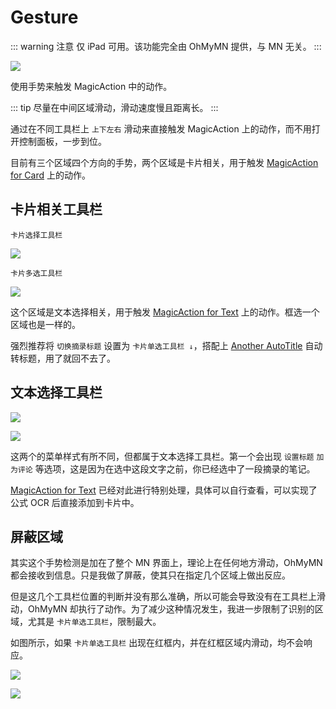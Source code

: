 # Gesture

::: warning 注意
仅 iPad 可用。该功能完全由 OhMyMN 提供，与 MN 无关。
:::

![](https://testmnbbs.oss-cn-zhangjiakou.aliyuncs.com/pic/79b47e3272bf5eee9be5c5c9737ead591d312917.gif?x-oss-process=base_webp)

使用手势来触发 MagicAction 中的动作。

::: tip
尽量在中间区域滑动，滑动速度慢且距离长。
:::

通过在不同工具栏上 `上下左右` 滑动来直接触发 MagicAction 上的动作，而不用打开控制面板，一步到位。

目前有三个区域四个方向的手势，两个区域是卡片相关，用于触发 [MagicAction for Card](magicaction4card.md) 上的动作。

## 卡片相关工具栏

`卡片选择工具栏`

![](https://testmnbbs.oss-cn-zhangjiakou.aliyuncs.com/pic20220731101445.png?x-oss-process=base_webp)

`卡片多选工具栏`

![](https://testmnbbs.oss-cn-zhangjiakou.aliyuncs.com/pic20220731101505.png?x-oss-process=base_webp)

这个区域是文本选择相关，用于触发 [MagicAction for Text](magicaction4text.md) 上的动作。框选一个区域也是一样的。

强烈推荐将 `切换摘录标题` 设置为 `卡片单选工具栏 ↓`，搭配上 [Another AutoTitle](anotherautotitle.md) 自动转标题，用了就回不去了。

## 文本选择工具栏

![](https://testmnbbs.oss-cn-zhangjiakou.aliyuncs.com/pic20220731101552.png?x-oss-process=base_webp)

![](https://testmnbbs.oss-cn-zhangjiakou.aliyuncs.com/pic20220731101619.png?x-oss-process=base_webp)

这两个的菜单样式有所不同，但都属于文本选择工具栏。第一个会出现 `设置标题` `加为评论` 等选项，这是因为在选中这段文字之前，你已经选中了一段摘录的笔记。

[MagicAction for Text](magicaction4text.md) 已经对此进行特别处理，具体可以自行查看，可以实现了公式 OCR 后直接添加到卡片中。

## 屏蔽区域

其实这个手势检测是加在了整个 MN 界面上，理论上在任何地方滑动，OhMyMN 都会接收到信息。只是我做了屏蔽，使其只在指定几个区域上做出反应。

但是这几个工具栏位置的判断并没有那么准确，所以可能会导致没有在工具栏上滑动，OhMyMN 却执行了动作。为了减少这种情况发生，我进一步限制了识别的区域，尤其是 `卡片单选工具栏`，限制最大。

如图所示，如果 `卡片单选工具栏` 出现在红框内，并在红框区域内滑动，均不会响应。

![](https://testmnbbs.oss-cn-zhangjiakou.aliyuncs.com/pic20220731113055.png?x-oss-process=base_webp)

![](https://testmnbbs.oss-cn-zhangjiakou.aliyuncs.com/pic20220731113307.png?x-oss-process=base_webp)
